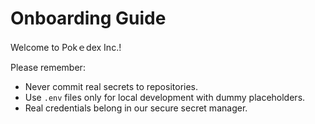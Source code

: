 # Onboarding Guide

Welcome to Pokｅdex Inc.!

Please remember:
- Never commit real secrets to repositories.
- Use `.env` files only for local development with dummy placeholders.
- Real credentials belong in our secure secret manager.
